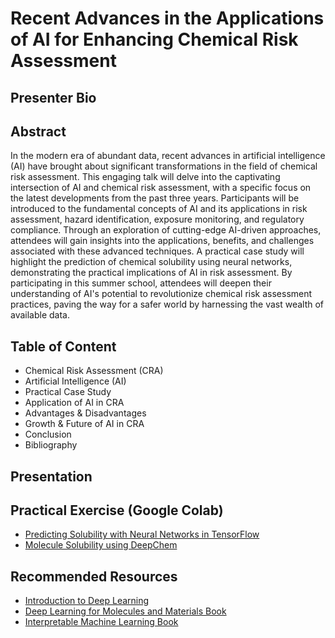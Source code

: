 # Recent Advances in the Applications of AI for Enhancing Chemical Risk Assessment

## Presenter Bio




## Abstract

In the modern era of abundant data, recent advances in artificial intelligence (AI) have brought about significant transformations in the field of chemical risk assessment. This engaging talk will delve into the captivating intersection of AI and chemical risk assessment, with a specific focus on the latest developments from the past three years. Participants will be introduced to the fundamental concepts of AI and its applications in risk assessment, hazard identification, exposure monitoring, and regulatory compliance. Through an exploration of cutting-edge AI-driven approaches, attendees will gain insights into the applications, benefits, and challenges associated with these advanced techniques. A practical case study will highlight the prediction of chemical solubility using neural networks, demonstrating the practical implications of AI in risk assessment. By participating in this summer school, attendees will deepen their understanding of AI's potential to revolutionize chemical risk assessment practices, paving the way for a safer world by harnessing the vast wealth of available data.





## Table of Content

- Chemical Risk Assessment (CRA)
- Artificial Intelligence (AI)
- Practical Case Study
- Application of AI in CRA
- Advantages & Disadvantages
- Growth & Future of AI in CRA
- Conclusion
- Bibliography


## Presentation


## Practical Exercise (Google Colab)

- [Predicting Solubility with Neural Networks in TensorFlow](https://github.com/asmaa-a-abdelwahab/OpenTox_Summer_School/blob/main/Introduction_to_Deep_Learning.ipynb)
- [Molecule Solubility using DeepChem](https://github.com/jurevito/molecule-solubility/blob/main/solubility.ipynb)


## Recommended Resources

- [Introduction to Deep Learning ](https://github.com/dennishnf/intro-to-deep-learning)
- [Deep Learning for Molecules and Materials Book](https://github.com/whitead/dmol-book/blob/main/README.md)
- [Interpretable Machine Learning Book](https://christophm.github.io/interpretable-ml-book/)



